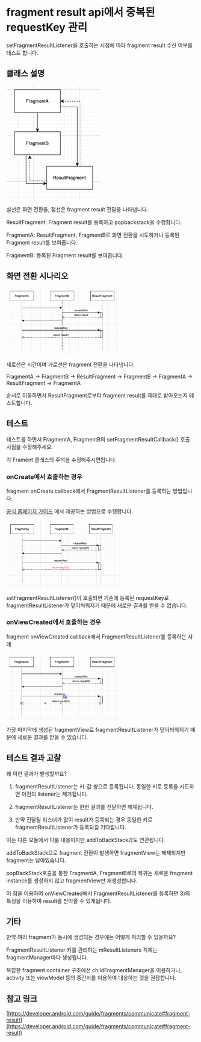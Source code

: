 # fragment result api에서 중복된 requestKey 관리

setFragmentResultListener을 호출하는 시점에 따라 fragment result 수신 여부를 테스트 합니다.

## 클래스 설명

<img src="images/classGraph.png" width="50%"/>

실선은 화면 전환을, 점선은 fragment result 전달을 나타냅니다.

ResultFragment:
Fragment result를 등록하고 popbackstack을 수행합니다.

FragmentA:
ResultFragment, FragmentB로 화면 전환을 시도하거나 등록된 Fragment result를 보여줍니다.

FragmentB:
등록된 Fragment result를 보여줍니다.

## 화면 전환 시나리오 
<img src="images/graph2.png" width="60%"/>

세로선은 시간이며 가로선은 fragment 전환을 나타냅니다.

FragmentA -> FragmentB -> ResultFragment -> FragmentB -> FragmentA -> ResultFragment -> FragmentA

순서로 이동하면서 ResultFragment로부터 fragment result를 제대로 받아오는지 테스트합니다.


## 테스트

테스트를 하면서 FragmentA, FragmentB의 setFragmentResultCallback() 호출 시점을 수정해주세요.

각 Frament 클래스의 주석을 수정해주시면됩니다.


### onCreate에서 호출하는 경우

fragment onCreate callback에서 FragmentResultListener를 등록하는 방법입니다.

[공식 홈페이지 가이드](https://developer.android.com/guide/fragments/communicate#pass-between-fragments)
에서 제공하는 방법으로 수행합니다.

<img src="images/graph3.png" width="60%"/>

setFragmentResultListener()이 호출되면 기존에 등록된 requestKey로 fragmentResultListener가 덮어씌워지기 때문에 새로운 결과를 받을
수 없습니다.

### onViewCreated에서 호출하는 경우

fragment onViewCreated callback에서 FragmentResultListener를 등록하는 사례

<img src="images/graph4.png" width="60%"/>

가장 마지막에 생성된 fragmentView로 fragmentResultListener가 덮어씌워지기 때문에 새로운 결과를 받을 수 있습니다.

## 테스트 결과 고찰

왜 이런 결과가 발생할까요?

1) fragmentResultListener는 키-값 쌍으로 등록됩니다. 동일한 키로 등록을 시도하면 이전의 listener는 제거됩니다.

2) fragmentResultListener는 한번 결과를 전달하면 해제됩니다. 

3) 만약 전달될 리스너가 없이 result가 등록되는 경우 동일한 키로 fragmentResultListener가 등록되길 기다립니다.

이는 다른 모듈에서 다룰 내용이지만 addToBackStack과도 연관됩니다.

addToBackStack으로 fragment 전환이 발생하면 fragmentView는 해제되지만 fragment는 남아있습니다.  

popBackStack호출을 통한 FragmentA, FragmentB로의 복귀는 새로운 fragment instance를 생성하지 않고 fragmentView만 재생성합니다. 

이 점을 이용하여 onViewCreated에서 FragmentResultListener를 등록하면 3)의 특징을 이용하여 result를 받아올 수 있게됩니다.


## 기타

만약 여러 fragment가 동시에 생성되는 경우에는 어떻게 처리할 수 있을까요?

FragmentResultListener 키를 관리하는 mResultListeners 객체는 fragmentManager마다 생성됩니다.

복잡한 fragment container 구조에선 childFragmentManager을 이용하거나, activity 또는 viewModel 등의 중간자를 이용하여 대응하는 것을
권장합니다.


## 참고 링크

[https://developer.android.com/guide/fragments/communicate#fragment-result](https://developer.android.com/guide/fragments/communicate#fragment-result)
